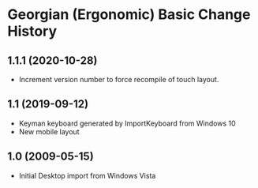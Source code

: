 Georgian (Ergonomic) Basic Change History
====================

1.1.1 (2020-10-28)
----------------
* Increment version number to force recompile of touch layout.

1.1 (2019-09-12)
----------------
* Keyman keyboard generated by ImportKeyboard from Windows 10 
* New mobile layout

1.0 (2009-05-15)
----------------------
* Initial Desktop import from Windows Vista

